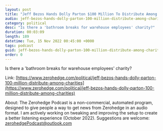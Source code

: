 ```yaml
---
layout: post
title: "Jeff Bezos Hands Dolly Parton $100 Million To Distribute Among Charities"
audio: jeff-bezos-hands-dolly-parton-100-million-distribute-among-charities-0
category: political
desc: "Is there a 'bathroom breaks for warehouse employees' charity?"
duration: 00:03:09
length: 189
datetime: Tue, 15 Nov 2022 00:45:00 +0000
tags: podcast
guid: jeff-bezos-hands-dolly-parton-100-million-distribute-among-charities-0
order: 0
---
```

Is there a 'bathroom breaks for warehouse employees' charity?

Link: [https://www.zerohedge.com/political/jeff-bezos-hands-dolly-parton-100-million-distribute-among-charities](https://www.zerohedge.com/political/jeff-bezos-hands-dolly-parton-100-million-distribute-among-charities)

About: The Zerohedge Podcast is a non-commercial, automated program, designed to give people a way to get news from Zerohedge in an audio format.  I am actively working on tweaking and improving the setup to create a better listening experience (October 2022).  Suggestions are welcome: [zerohedgePodcast@outlook.com](mailto:zerohedgePodcast@outlook.com)